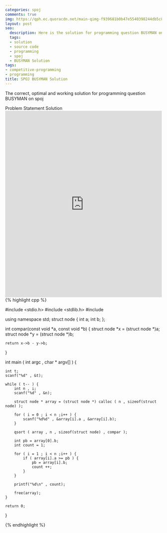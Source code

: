 ```yaml
---
categories: spoj
comments: true
img: https://qph.ec.quoracdn.net/main-qimg-f939681b0b47e5540398244db5c8966f?convert_to_webp=true
layout: post
seo:
  description: Here is the solution for programming question BUSYMAN on spoj
  tags:
  - solution
  - source code
  - programming
  - spoj
  - BUSYMAN Solution
tags:
- competitive-programming
- programming
title: SPOJ BUSYMAN Solution
---
```

The correct, optimal and working solution for programming question BUSYMAN on spoj

<div class="ui secondary pointing large menu">
  <a class="grey item" data-tab="problem-statement">
    Problem Statement
  </a>
  <a class="active item grey" data-tab="solution">
    Solution
  </a>
</div>
<div class="ui bottom attached tab" data-tab="problem-statement">
    <iframe src="http://www.spoj.com/problems/BUSYMAN/" width="100%" height="600px" style="overflow: scroll; border: none;"></iframe>
</div>
<div class="ui bottom attached active tab" data-tab="solution">
{% highlight cpp %}

#include <stdio.h>
#include <stdlib.h>
#include <iostream>

using namespace std;
struct node {
	int a;
	int b;
};

int compar(const void *a, const void *b) {
	struct node *x = (struct node *)a;
	struct node *y = (struct node *)b;

	return x->b - y->b;

}

int main ( int argc , char * argv[] ) {

	int t;
	scanf("%d" , &t);

	while ( t-- ) {
		int n , i;
		scanf("%d" , &n);

		struct node * array = (struct node *) calloc ( n , sizeof(struct node) );

		for ( i = 0 ; i < n ;i++ ) {
			scanf("%d%d" , &array[i].a , &array[i].b);
		}

		qsort ( array , n , sizeof(struct node) , compar );

		int pb = array[0].b;
		int count = 1;

		for ( i = 1 ; i < n ;i++ ) {
			if ( array[i].a >= pb ) {
				pb = array[i].b;
				count ++;
			}
		}

		printf("%d\n" , count);
		
		free(array);
	}

	return 0;
}


{% endhighlight %}
</div>
